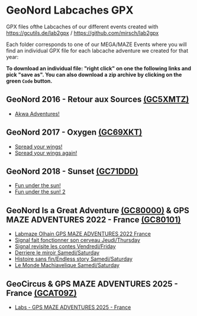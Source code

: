 # GeoNord Labcaches GPX

GPX files ofthe Labcaches of our different events created with https://gcutils.de/lab2gpx / https://github.com/mirsch/lab2gpx

Each folder corresponds to one of our MEGA/MAZE Events where you will find an individual GPX file for each labcache adventure we created for that year:

**To download an individual file: "right click" on one the following links and pick "save as". You can also download a zip archive by clicking on the green `Code` button.**

## GeoNord 2016 - Retour aux Sources [(GC5XMTZ)](https://coord.info/GC5XMTZ)

* <a href="https://raw.githubusercontent.com/Geo-Nord/labcaches_gpx/main/gn16-retour-aux-sources-gc5xmtz/Akwa-Adventures!.gpx" download>Akwa Adventures!</a>

## GeoNord 2017 - Oxygen [(GC69XKT)](https://coord.info/GC69XKT)

* <a href="https://raw.githubusercontent.com/Geo-Nord/labcaches_gpx/main/gn17-oxygen-gc69xkt/Spread-your-wings!.gpx" download> Spread your wings!</a>
* <a href="https://raw.githubusercontent.com/Geo-Nord/labcaches_gpx/main/gn17-oxygen-gc69xkt/Spread-your-wings-again!.gpx" download> Spread your wings again!</a>

## GeoNord 2018 - Sunset [(GC71DDD)](https://coord.info/GC71DDD)

* <a href="https://raw.githubusercontent.com/Geo-Nord/labcaches_gpx/main/gn18-sunset-gc71ddd/Fun-under-the-sun!.gpx" download>Fun under the sun! </a>
* <a href="https://raw.githubusercontent.com/Geo-Nord/labcaches_gpx/main/gn18-sunset-gc71ddd/Fun-under-the-sun!-2.gpx" download>Fun under the sun! 2</a>
## GeoNord Is a Great Adventure [(GC80000)](https://coord.info/GC80000) & GPS MAZE ADVENTURES 2022 - France [(GC80101)](https://coord.info/GC80101)

* <a href="https://raw.githubusercontent.com/Geo-Nord/labcaches_gpx/main/gn22-geonord-is-a-great-adventure-gc80000-gc80101/Labmaze-Olhain-GPS-MAZE-ADVENTURES-2022-France.gpx" download>Labmaze Olhain GPS MAZE ADVENTURES 2022 France</a>
* <a href="https://raw.githubusercontent.com/Geo-Nord/labcaches_gpx/main/gn22-geonord-is-a-great-adventure-gc80000-gc80101/Signal-fait-fonctionner-son-cerveau-Jeudi-Thursday.gpx" download>Signal fait fonctionner son cerveau Jeudi/Thursday </a>
* <a href="https://raw.githubusercontent.com/Geo-Nord/labcaches_gpx/main/gn22-geonord-is-a-great-adventure-gc80000-gc80101/Signal-revisite-les-contes-Vendredi-Friday.gpx" download>Signal revisite les contes Vendredi/Friday</a>
* <a href="https://raw.githubusercontent.com/Geo-Nord/labcaches_gpx/main/gn22-geonord-is-a-great-adventure-gc80000-gc80101/Derriere-le-miroir-Samedi-Saturday.gpx" download> Derriere le miroir Samedi/Saturday</a>
* <a href="https://raw.githubusercontent.com/Geo-Nord/labcaches_gpx/main/gn22-geonord-is-a-great-adventure-gc80000-gc80101/Histoire-sans-fin-Endless-story-Samedi-Saturday.gpx" download>Histoire sans fin/Endless story Samedi/Saturday</a>
* <a href="https://raw.githubusercontent.com/Geo-Nord/labcaches_gpx/main/gn22-geonord-is-a-great-adventure-gc80000-gc80101/Le-Monde-Machiavelique-Samedi-Saturday.gpx" download>Le Monde Machiavelique Samedi/Saturday</a>

 
## GeoCircus & GPS MAZE ADVENTURES 2025 - France [(GCAT09Z)](https://coord.info/GCAT09Z)

* <a href="https://raw.githubusercontent.com/Geo-Nord/labcaches_gpx/main/geocircus25-gps-maze-adventures-france-gcat09z/labs-GPS-MAZE-ADVENTURES-2025-France.gpx" download>Labs - GPS MAZE ADVENTURES 2025 - France</a>
